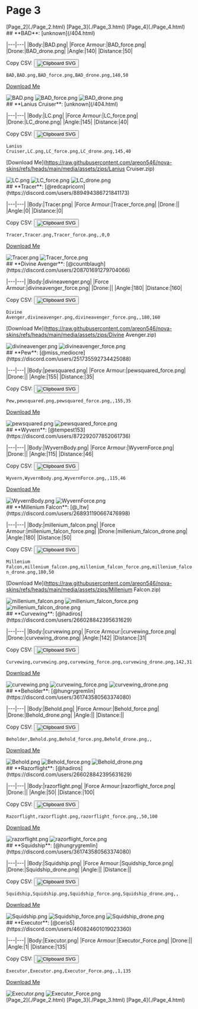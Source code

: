 # Page 3

<section class="nav">
[Page_2](./Page_2.html)
[Page_3](./Page_3.html)
[Page_4](./Page_4.html)
</section>
<section class='skins'>
<section class='skin'>
## **BAD**:
[unknown](/404.html)


|---|---|
|Body:|BAD.png|
|Force Armour:|BAD_force.png|
|Drone:|BAD_drone.png|
|Angle:|140|
|Distance:|50|

Copy CSV: <button class='copier' csv='BAD,BAD.png,BAD_force.png,BAD_drone.png,140,50'><img src='/static/svg/copy.svg' alt='Clipboard SVG'></img></button>

<code class='csv'>BAD,BAD.png,BAD_force.png,BAD_drone.png,140,50</code>

[Download Me](https://raw.githubusercontent.com/areon546/nova-skins/refs/heads/main/media/assets/zips/BAD.zip)

<section class='media'>
<img src='https://raw.githubusercontent.com/areon546/nova-skins/refs/heads/main/media/custom_skins/BAD.png' alt='BAD.png' class='body'></img>
<img src='https://raw.githubusercontent.com/areon546/nova-skins/refs/heads/main/media/custom_skins/BAD_force.png' alt='BAD_force.png' class='force'></img>
<img src='https://raw.githubusercontent.com/areon546/nova-skins/refs/heads/main/media/custom_skins/BAD_drone.png' alt='BAD_drone.png' class='drone'></img>

</section>
</section>
<section class='skin'>
## **Lanius Cruiser**:
[unknown](/404.html)


|---|---|
|Body:|LC.png|
|Force Armour:|LC_force.png|
|Drone:|LC_drone.png|
|Angle:|145|
|Distance:|40|

Copy CSV: <button class='copier' csv='Lanius Cruiser,LC.png,LC_force.png,LC_drone.png,145,40'><img src='/static/svg/copy.svg' alt='Clipboard SVG'></img></button>

<code class='csv'>Lanius Cruiser,LC.png,LC_force.png,LC_drone.png,145,40</code>

[Download Me](https://raw.githubusercontent.com/areon546/nova-skins/refs/heads/main/media/assets/zips/Lanius Cruiser.zip)

<section class='media'>
<img src='https://raw.githubusercontent.com/areon546/nova-skins/refs/heads/main/media/custom_skins/LC.png' alt='LC.png' class='body'></img>
<img src='https://raw.githubusercontent.com/areon546/nova-skins/refs/heads/main/media/custom_skins/LC_force.png' alt='LC_force.png' class='force'></img>
<img src='https://raw.githubusercontent.com/areon546/nova-skins/refs/heads/main/media/custom_skins/LC_drone.png' alt='LC_drone.png' class='drone'></img>

</section>
</section>
<section class='skin'>
## **Tracer**:
[@redcapricorn](https://discord.com/users/889494386721841173)


|---|---|
|Body:|Tracer.png|
|Force Armour:|Tracer_force.png|
|Drone:||
|Angle:|0|
|Distance:|0|

Copy CSV: <button class='copier' csv='Tracer,Tracer.png,Tracer_force.png,,0,0'><img src='/static/svg/copy.svg' alt='Clipboard SVG'></img></button>

<code class='csv'>Tracer,Tracer.png,Tracer_force.png,,0,0</code>

[Download Me](https://raw.githubusercontent.com/areon546/nova-skins/refs/heads/main/media/assets/zips/Tracer.zip)

<section class='media'>
<img src='https://raw.githubusercontent.com/areon546/nova-skins/refs/heads/main/media/custom_skins/Tracer.png' alt='Tracer.png' class='body'></img>
<img src='https://raw.githubusercontent.com/areon546/nova-skins/refs/heads/main/media/custom_skins/Tracer_force.png' alt='Tracer_force.png' class='force'></img>

</section>
</section>
<section class='skin'>
## **Divine Avenger**:
[@countblaugh](https://discord.com/users/208701691279704066)


|---|---|
|Body:|divineavenger.png|
|Force Armour:|divineavenger_force.png|
|Drone:||
|Angle:|180|
|Distance:|160|

Copy CSV: <button class='copier' csv='Divine Avenger,divineavenger.png,divineavenger_force.png,,180,160'><img src='/static/svg/copy.svg' alt='Clipboard SVG'></img></button>

<code class='csv'>Divine Avenger,divineavenger.png,divineavenger_force.png,,180,160</code>

[Download Me](https://raw.githubusercontent.com/areon546/nova-skins/refs/heads/main/media/assets/zips/Divine Avenger.zip)

<section class='media'>
<img src='https://raw.githubusercontent.com/areon546/nova-skins/refs/heads/main/media/custom_skins/divineavenger.png' alt='divineavenger.png' class='body'></img>
<img src='https://raw.githubusercontent.com/areon546/nova-skins/refs/heads/main/media/custom_skins/divineavenger_force.png' alt='divineavenger_force.png' class='force'></img>

</section>
</section>
<section class='skin'>
## **Pew**:
[@miss_mediocre](https://discord.com/users/251735592734425088)


|---|---|
|Body:|pewsquared.png|
|Force Armour:|pewsquared_force.png|
|Drone:||
|Angle:|155|
|Distance:|35|

Copy CSV: <button class='copier' csv='Pew,pewsquared.png,pewsquared_force.png,,155,35'><img src='/static/svg/copy.svg' alt='Clipboard SVG'></img></button>

<code class='csv'>Pew,pewsquared.png,pewsquared_force.png,,155,35</code>

[Download Me](https://raw.githubusercontent.com/areon546/nova-skins/refs/heads/main/media/assets/zips/Pew.zip)

<section class='media'>
<img src='https://raw.githubusercontent.com/areon546/nova-skins/refs/heads/main/media/custom_skins/pewsquared.png' alt='pewsquared.png' class='body'></img>
<img src='https://raw.githubusercontent.com/areon546/nova-skins/refs/heads/main/media/custom_skins/pewsquared_force.png' alt='pewsquared_force.png' class='force'></img>

</section>
</section>
<section class='skin'>
## **Wyvern**:
[@tempest153](https://discord.com/users/872292077852061736)


|---|---|
|Body:|WyvernBody.png|
|Force Armour:|WyvernForce.png|
|Drone:||
|Angle:|115|
|Distance:|46|

Copy CSV: <button class='copier' csv='Wyvern,WyvernBody.png,WyvernForce.png,,115,46'><img src='/static/svg/copy.svg' alt='Clipboard SVG'></img></button>

<code class='csv'>Wyvern,WyvernBody.png,WyvernForce.png,,115,46</code>

[Download Me](https://raw.githubusercontent.com/areon546/nova-skins/refs/heads/main/media/assets/zips/Wyvern.zip)

<section class='media'>
<img src='https://raw.githubusercontent.com/areon546/nova-skins/refs/heads/main/media/custom_skins/WyvernBody.png' alt='WyvernBody.png' class='body'></img>
<img src='https://raw.githubusercontent.com/areon546/nova-skins/refs/heads/main/media/custom_skins/WyvernForce.png' alt='WyvernForce.png' class='force'></img>

</section>
</section>
<section class='skin'>
## **Millenium Falcon**:
[@_ltw](https://discord.com/users/268931190667476998)


|---|---|
|Body:|millenium_falcon.png|
|Force Armour:|millenium_falcon_force.png|
|Drone:|millenium_falcon_drone.png|
|Angle:|180|
|Distance:|50|

Copy CSV: <button class='copier' csv='Millenium Falcon,millenium_falcon.png,millenium_falcon_force.png,millenium_falcon_drone.png,180,50'><img src='/static/svg/copy.svg' alt='Clipboard SVG'></img></button>

<code class='csv'>Millenium Falcon,millenium_falcon.png,millenium_falcon_force.png,millenium_falcon_drone.png,180,50</code>

[Download Me](https://raw.githubusercontent.com/areon546/nova-skins/refs/heads/main/media/assets/zips/Millenium Falcon.zip)

<section class='media'>
<img src='https://raw.githubusercontent.com/areon546/nova-skins/refs/heads/main/media/custom_skins/millenium_falcon.png' alt='millenium_falcon.png' class='body'></img>
<img src='https://raw.githubusercontent.com/areon546/nova-skins/refs/heads/main/media/custom_skins/millenium_falcon_force.png' alt='millenium_falcon_force.png' class='force'></img>
<img src='https://raw.githubusercontent.com/areon546/nova-skins/refs/heads/main/media/custom_skins/millenium_falcon_drone.png' alt='millenium_falcon_drone.png' class='drone'></img>

</section>
</section>
<section class='skin'>
## **Curvewing**:
[@hadiros](https://discord.com/users/266028842395631629)


|---|---|
|Body:|curvewing.png|
|Force Armour:|curvewing_force.png|
|Drone:|curvewing_drone.png|
|Angle:|142|
|Distance:|31|

Copy CSV: <button class='copier' csv='Curvewing,curvewing.png,curvewing_force.png,curvewing_drone.png,142,31'><img src='/static/svg/copy.svg' alt='Clipboard SVG'></img></button>

<code class='csv'>Curvewing,curvewing.png,curvewing_force.png,curvewing_drone.png,142,31</code>

[Download Me](https://raw.githubusercontent.com/areon546/nova-skins/refs/heads/main/media/assets/zips/Curvewing.zip)

<section class='media'>
<img src='https://raw.githubusercontent.com/areon546/nova-skins/refs/heads/main/media/custom_skins/curvewing.png' alt='curvewing.png' class='body'></img>
<img src='https://raw.githubusercontent.com/areon546/nova-skins/refs/heads/main/media/custom_skins/curvewing_force.png' alt='curvewing_force.png' class='force'></img>
<img src='https://raw.githubusercontent.com/areon546/nova-skins/refs/heads/main/media/custom_skins/curvewing_drone.png' alt='curvewing_drone.png' class='drone'></img>

</section>
</section>
<section class='skin'>
## **Beholder**:
[@hungrygremlin](https://discord.com/users/361743580563374080)


|---|---|
|Body:|Behold.png|
|Force Armour:|Behold_force.png|
|Drone:|Behold_drone.png|
|Angle:||
|Distance:||

Copy CSV: <button class='copier' csv='Beholder,Behold.png,Behold_force.png,Behold_drone.png,,'><img src='/static/svg/copy.svg' alt='Clipboard SVG'></img></button>

<code class='csv'>Beholder,Behold.png,Behold_force.png,Behold_drone.png,,</code>

[Download Me](https://raw.githubusercontent.com/areon546/nova-skins/refs/heads/main/media/assets/zips/Beholder.zip)

<section class='media'>
<img src='https://raw.githubusercontent.com/areon546/nova-skins/refs/heads/main/media/custom_skins/Behold.png' alt='Behold.png' class='body'></img>
<img src='https://raw.githubusercontent.com/areon546/nova-skins/refs/heads/main/media/custom_skins/Behold_force.png' alt='Behold_force.png' class='force'></img>
<img src='https://raw.githubusercontent.com/areon546/nova-skins/refs/heads/main/media/custom_skins/Behold_drone.png' alt='Behold_drone.png' class='drone'></img>

</section>
</section>
<section class='skin'>
## **Razorflight**:
[@hadiros](https://discord.com/users/266028842395631629)


|---|---|
|Body:|razorflight.png|
|Force Armour:|razorflight_force.png|
|Drone:||
|Angle:|50|
|Distance:|100|

Copy CSV: <button class='copier' csv='Razorflight,razorflight.png,razorflight_force.png,,50,100'><img src='/static/svg/copy.svg' alt='Clipboard SVG'></img></button>

<code class='csv'>Razorflight,razorflight.png,razorflight_force.png,,50,100</code>

[Download Me](https://raw.githubusercontent.com/areon546/nova-skins/refs/heads/main/media/assets/zips/Razorflight.zip)

<section class='media'>
<img src='https://raw.githubusercontent.com/areon546/nova-skins/refs/heads/main/media/custom_skins/razorflight.png' alt='razorflight.png' class='body'></img>
<img src='https://raw.githubusercontent.com/areon546/nova-skins/refs/heads/main/media/custom_skins/razorflight_force.png' alt='razorflight_force.png' class='force'></img>

</section>
</section>
<section class='skin'>
## **Squidship**:
[@hungrygremlin](https://discord.com/users/361743580563374080)


|---|---|
|Body:|Squidship.png|
|Force Armour:|Squidship_force.png|
|Drone:|Squidship_drone.png|
|Angle:||
|Distance:||

Copy CSV: <button class='copier' csv='Squidship,Squidship.png,Squidship_force.png,Squidship_drone.png,,'><img src='/static/svg/copy.svg' alt='Clipboard SVG'></img></button>

<code class='csv'>Squidship,Squidship.png,Squidship_force.png,Squidship_drone.png,,</code>

[Download Me](https://raw.githubusercontent.com/areon546/nova-skins/refs/heads/main/media/assets/zips/Squidship.zip)

<section class='media'>
<img src='https://raw.githubusercontent.com/areon546/nova-skins/refs/heads/main/media/custom_skins/Squidship.png' alt='Squidship.png' class='body'></img>
<img src='https://raw.githubusercontent.com/areon546/nova-skins/refs/heads/main/media/custom_skins/Squidship_force.png' alt='Squidship_force.png' class='force'></img>
<img src='https://raw.githubusercontent.com/areon546/nova-skins/refs/heads/main/media/custom_skins/Squidship_drone.png' alt='Squidship_drone.png' class='drone'></img>

</section>
</section>
<section class='skin'>
## **Executor**:
[@ceris5](https://discord.com/users/460824601019023360)


|---|---|
|Body:|Executor.png|
|Force Armour:|Executor_Force.png|
|Drone:||
|Angle:|1|
|Distance:|135|

Copy CSV: <button class='copier' csv='Executor,Executor.png,Executor_Force.png,,1,135'><img src='/static/svg/copy.svg' alt='Clipboard SVG'></img></button>

<code class='csv'>Executor,Executor.png,Executor_Force.png,,1,135</code>

[Download Me](https://raw.githubusercontent.com/areon546/nova-skins/refs/heads/main/media/assets/zips/Executor.zip)

<section class='media'>
<img src='https://raw.githubusercontent.com/areon546/nova-skins/refs/heads/main/media/custom_skins/Executor.png' alt='Executor.png' class='body'></img>
<img src='https://raw.githubusercontent.com/areon546/nova-skins/refs/heads/main/media/custom_skins/Executor_Force.png' alt='Executor_Force.png' class='force'></img>

</section>
</section>
</section
<section class="nav">
[Page_2](./Page_2.html)
[Page_3](./Page_3.html)
[Page_4](./Page_4.html)
</section>
